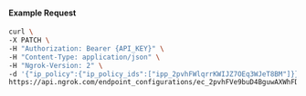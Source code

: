 <!-- Code generated for API Clients. DO NOT EDIT. -->

#### Example Request

```bash
curl \
-X PATCH \
-H "Authorization: Bearer {API_KEY}" \
-H "Content-Type: application/json" \
-H "Ngrok-Version: 2" \
-d '{"ip_policy":{"ip_policy_ids":["ipp_2pvhFWlqrrKWIJZ7OEq3WJeT8BM"]}}' \
https://api.ngrok.com/endpoint_configurations/ec_2pvhFVe9buD4BguwAXWhFDWDAgS
```
